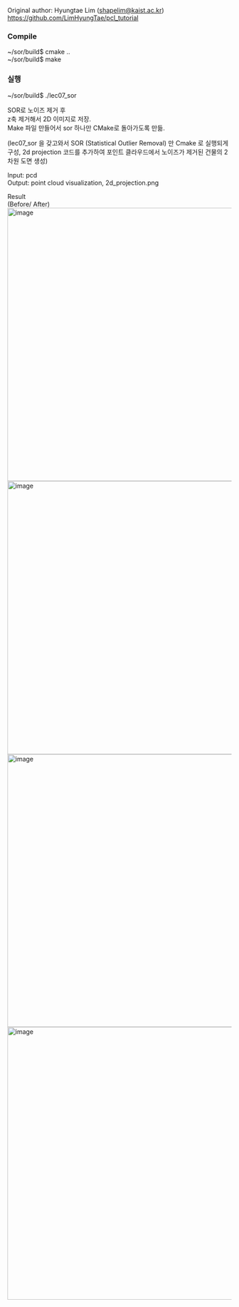 

Original author: Hyungtae Lim (shapelim@kaist.ac.kr) <br>
https://github.com/LimHyungTae/pcl_tutorial


### Compile

~/sor/build$ cmake .. <br>
~/sor/build$ make

### 실행

~/sor/build$ ./lec07_sor


SOR로 노이즈 제거 후 <br>
z축 제거해서 2D 이미지로 저장. <br>
Make 파일 만들어서 sor 하나만 CMake로 돌아가도록 만듦.

(lec07_sor 을 갖고와서
SOR (Statistical Outlier Removal) 만 Cmake 로 실행되게 구성,
2d projection 코드를 추가하여
포인트 클라우드에서 노이즈가 제거된 건물의 2차원 도면 생성)

Input: pcd <br>
Output: point cloud visualization, 2d_projection.png



Result <br>
(Before/ After)
<img width="613" alt="image" src="https://github.com/argan719/SOR/assets/64789601/1c30fa74-ef9f-452f-a082-de2318f6d840">
<img width="613" alt="image" src="https://github.com/argan719/SOR/assets/64789601/3372c4f8-9c57-4111-ad80-f33225581e4c">
<img width="612" alt="image" src="https://github.com/argan719/SOR/assets/64789601/7256ebf6-ff7b-4de3-a2c6-13cee7ff2015">
<img width="612" alt="image" src="https://github.com/argan719/SOR/assets/64789601/15a1b076-d305-4d92-8265-1461ca7e0856">

